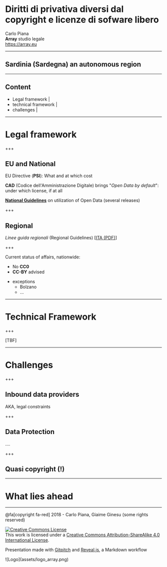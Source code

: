#  Diritti di privativa diversi dal copyright e licenze di sofware libero

Carlo Piana  
<span class="fa-red">**Array**</span> studio legale  
https://array.eu


---

## Sardinia (Sardegna) an autonomous region

---

## Content

* Legal framework |
* technical framework |
* challenges |

---

# Legal framework

+++

## EU and National

EU Directive (**PSI**): What and at which cost

**CAD** (Codice dell'Amministrazione Digitale) brings "_Open Data by default_": under which license, if at all

[**National Guidelines**](http://lg-patrimonio-pubblico.readthedocs.io/it/latest/index.html) on utilization of Open Data (several releases)

+++

## Regional

_Linee guida regionali_ (Regional Guidelines) [[ITA (PDF)][1c94ddee]]

  [1c94ddee]: http://opendata.regione.sardegna.it/informazioni "Introductory page with link to PDF"

+++

Current status of affairs, nationwide:

* No **CC0**
* **CC-BY** advised
- exceptions
    - Bolzano
    - ...

---

# Technical Framework

+++

[TBF]

---

# Challenges

+++

## Inbound data providers

AKA, legal constraints

+++

## Data Protection

....

+++

## Quasi copyright (!)

---

# What lies ahead

---

<div class="bottom">
@fa[copyright fa-red] 2018 - Carlo Piana, Giaime Ginesu (some rights reserved)   

<a rel="license" href="http://creativecommons.org/licenses/by-sa/4.0/"><img alt="Creative Commons License" style="border-width:0" src="https://i.creativecommons.org/l/by-sa/4.0/88x31.png" /></a><br />This work is licensed under a <a rel="license" href="http://creativecommons.org/licenses/by-sa/4.0/">Creative Commons Attribution-ShareAlike 4.0 International License</a>.  


Presentation made with [Gitpitch](https://gitpitch.com/) and [Reveal.js][81aa3153], a Markdown workflow
</div>

<div class="borderless">
![Logo](assets/logo_array.png)
</div>

  [81aa3153]: https://revealjs.com/ "Reveal"
